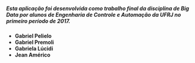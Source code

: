 ##### **Esta aplicação foi desenvolvida como trabalho final da disciplina de Big Data por alunos de Engenharia de Controle e Automação da UFRJ no primeiro período de 2017.**

+ **Gabriel Pelielo**
+ **Gabriel Premoli**
+ **Gabriela Lúcidi**
+ **Jean Américo**
